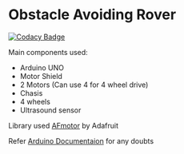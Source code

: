 # Obstacle Avoiding Rover

[![Codacy Badge](https://api.codacy.com/project/badge/Grade/94868fb063514d9f931a7fb393ce5038)](https://app.codacy.com/app/purukitto/ObstacleAvoidingRover?utm_source=github.com&utm_medium=referral&utm_content=Purukitto/ObstacleAvoidingRover&utm_campaign=Badge_Grade_Dashboard)


Main components used:
- Arduino UNO
- Motor Shield
- 2 Motors (Can use 4 for 4 wheel drive)
- Chasis
- 4 wheels
- Ultrasound sensor

Library used [AFmotor](https://github.com/adafruit/Adafruit-Motor-Shield-library "AFmotor Shield library") by Adafruit

Refer [Arduino Documentaion](https://github.com/adafruit/Adafruit-Motor-Shield-library "Arduino Documentaion") for any doubts
